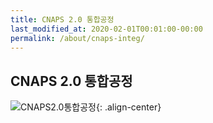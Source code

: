 ```yaml
---
title: CNAPS 2.0 통합공정
last_modified_at: 2020-02-01T00:01:00-00:00
permalink: /about/cnaps-integ/
---
```


## CNAPS 2.0 통합공정

![CNAPS2.0통합공정](https://engineering-skcc.github.io/assets/images/cnaps-Integ.png){: .align-center}